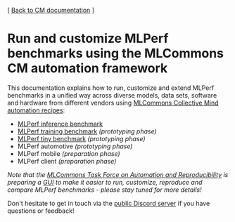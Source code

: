 [ [Back to CM documentation](../README.md) ]

# Run and customize MLPerf benchmarks using the MLCommons CM automation framework

This documentation explains how to run, customize and extend MLPerf benchmarks 
in a unified way across diverse models, data sets, software and hardware from different vendors 
using [MLCommons Collective Mind automation recipes](https://access.cknowledge.org/playground/?action=scripts):

* [MLPerf inference benchmark](inference/README.md)
* [MLPerf training benchmark](../tutorials/reproduce-mlperf-training.md) *(prototyping phase)*
* [MLPerf tiny benchmark](../tutorials/reproduce-mlperf-tiny.md) *(prototyping phase)*
* MLPerf automotive *(prototyping phase)*
* MLPerf mobile *(preparation phase)*
* MLPerf client *(preparation phase)*

*Note that the [MLCommons Task Force on Automation and Reproducibility](../taskforce.md)
 is preparing a [GUI](https://access.cknowledge.org/playground/?action=howtorun) 
 to make it easier to run, customize, reproduce and compare
 MLPerf benchmarks - please stay tuned for more details!*

Don't hesitate to get in touch via the [public Discord server](https://discord.gg/JjWNWXKxwT) if you have questions or feedback!
